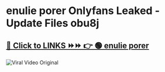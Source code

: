 
 # enulie porer Onlyfans Leaked - Update Files obu8j

## <h2><a href="https://clipsfans.com/enulie_porer&ref=git">🔗 Click to LINKS ⏩⏩ 👉 🟢 enulie porer </a></h2>

<a href="https://clipsfans.com/enulie_porer&ref=git" rel="nofollow" data-target="animated-image.originalLink"><img src="https://i.ibb.co.com/xMMVF88/686577567.gif" alt="Viral Video Original" style="max-width: 100%; display: inline-block;" data-target="animated-image.originalImage"></a>


